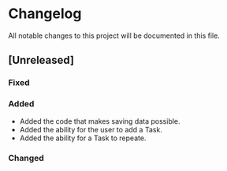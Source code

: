 # Changelog

All notable changes to this project will be documented in this file.

## [Unreleased]

### Fixed

### Added

- Added the code that makes saving data possible.
- Added the ability for the user to add a Task.
- Added the ability for a Task to repeate.

### Changed
